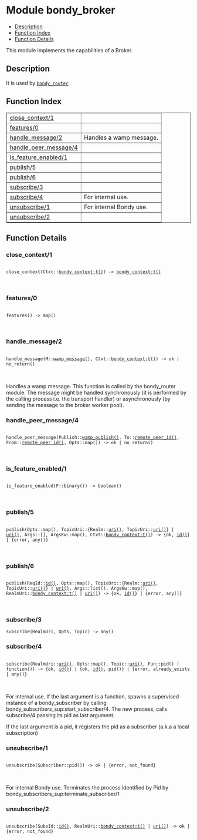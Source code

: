 

# Module bondy_broker #
* [Description](#description)
* [Function Index](#index)
* [Function Details](#functions)

This module implements the capabilities of a Broker.

<a name="description"></a>

## Description ##
It is used by
[`bondy_router`](bondy_router.md).<a name="index"></a>

## Function Index ##


<table width="100%" border="1" cellspacing="0" cellpadding="2" summary="function index"><tr><td valign="top"><a href="#close_context-1">close_context/1</a></td><td></td></tr><tr><td valign="top"><a href="#features-0">features/0</a></td><td></td></tr><tr><td valign="top"><a href="#handle_message-2">handle_message/2</a></td><td>
Handles a wamp message.</td></tr><tr><td valign="top"><a href="#handle_peer_message-4">handle_peer_message/4</a></td><td></td></tr><tr><td valign="top"><a href="#is_feature_enabled-1">is_feature_enabled/1</a></td><td></td></tr><tr><td valign="top"><a href="#publish-5">publish/5</a></td><td></td></tr><tr><td valign="top"><a href="#publish-6">publish/6</a></td><td></td></tr><tr><td valign="top"><a href="#subscribe-3">subscribe/3</a></td><td></td></tr><tr><td valign="top"><a href="#subscribe-4">subscribe/4</a></td><td>For internal use.</td></tr><tr><td valign="top"><a href="#unsubscribe-1">unsubscribe/1</a></td><td>For internal Bondy use.</td></tr><tr><td valign="top"><a href="#unsubscribe-2">unsubscribe/2</a></td><td></td></tr></table>


<a name="functions"></a>

## Function Details ##

<a name="close_context-1"></a>

### close_context/1 ###

<pre><code>
close_context(Ctxt::<a href="bondy_context.md#type-t">bondy_context:t()</a>) -&gt; <a href="bondy_context.md#type-t">bondy_context:t()</a>
</code></pre>
<br />

<a name="features-0"></a>

### features/0 ###

<pre><code>
features() -&gt; map()
</code></pre>
<br />

<a name="handle_message-2"></a>

### handle_message/2 ###

<pre><code>
handle_message(M::<a href="#type-wamp_message">wamp_message()</a>, Ctxt::<a href="bondy_context.md#type-t">bondy_context:t()</a>) -&gt; ok | no_return()
</code></pre>
<br />

Handles a wamp message. This function is called by the bondy_router module.
The message might be handled synchronously (it is performed by the calling
process i.e. the transport handler) or asynchronously (by sending the
message to the broker worker pool).

<a name="handle_peer_message-4"></a>

### handle_peer_message/4 ###

<pre><code>
handle_peer_message(Publish::<a href="#type-wamp_publish">wamp_publish()</a>, To::<a href="#type-remote_peer_id">remote_peer_id()</a>, From::<a href="#type-remote_peer_id">remote_peer_id()</a>, Opts::map()) -&gt; ok | no_return()
</code></pre>
<br />

<a name="is_feature_enabled-1"></a>

### is_feature_enabled/1 ###

<pre><code>
is_feature_enabled(F::binary()) -&gt; boolean()
</code></pre>
<br />

<a name="publish-5"></a>

### publish/5 ###

<pre><code>
publish(Opts::map(), TopicUri::{Realm::<a href="#type-uri">uri()</a>, TopicUri::<a href="#type-uri">uri()</a>} | <a href="#type-uri">uri()</a>, Args::[], ArgsKw::map(), Ctxt::<a href="bondy_context.md#type-t">bondy_context:t()</a>) -&gt; {ok, <a href="#type-id">id()</a>} | {error, any()}
</code></pre>
<br />

<a name="publish-6"></a>

### publish/6 ###

<pre><code>
publish(ReqId::<a href="#type-id">id()</a>, Opts::map(), TopicUri::{Realm::<a href="#type-uri">uri()</a>, TopicUri::<a href="#type-uri">uri()</a>} | <a href="#type-uri">uri()</a>, Args::list(), ArgsKw::map(), RealmUri::<a href="bondy_context.md#type-t">bondy_context:t()</a> | <a href="#type-uri">uri()</a>) -&gt; {ok, <a href="#type-id">id()</a>} | {error, any()}
</code></pre>
<br />

<a name="subscribe-3"></a>

### subscribe/3 ###

`subscribe(RealmUri, Opts, Topic) -> any()`

<a name="subscribe-4"></a>

### subscribe/4 ###

<pre><code>
subscribe(RealmUri::<a href="#type-uri">uri()</a>, Opts::map(), Topic::<a href="#type-uri">uri()</a>, Fun::pid() | function()) -&gt; {ok, <a href="#type-id">id()</a>} | {ok, <a href="#type-id">id()</a>, pid()} | {error, already_exists | any()}
</code></pre>
<br />

For internal use.
If the last argument is a function, spawns a supervised instance of a
bondy_subscriber by calling bondy_subscribers_sup:start_subscriber/4.
The new process, calls subscribe/4 passing its pid as last argument.

If the last argument is a pid, it registers the pid as a subscriber
(a.k.a a local subscription)

<a name="unsubscribe-1"></a>

### unsubscribe/1 ###

<pre><code>
unsubscribe(Subscriber::pid()) -&gt; ok | {error, not_found}
</code></pre>
<br />

For internal Bondy use.
Terminates the process identified by Pid by
bondy_subscribers_sup:terminate_subscriber/1

<a name="unsubscribe-2"></a>

### unsubscribe/2 ###

<pre><code>
unsubscribe(SubsId::<a href="#type-id">id()</a>, RealmUri::<a href="bondy_context.md#type-t">bondy_context:t()</a> | <a href="#type-uri">uri()</a>) -&gt; ok | {error, not_found}
</code></pre>
<br />

